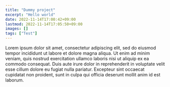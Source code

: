 ```yaml
---
title: "Dummy project"
excerpt: "Hello world"
date: 2022-11-14T17:00:42+09:00
lastmod: 2022-11-14T17:05:50+09:00
images: []
tags: ["Test"]
---
```


Lorem ipsum dolor sit amet, consectetur adipiscing elit, sed do eiusmod tempor incididunt ut labore et dolore magna aliqua. Ut enim ad minim veniam, quis nostrud exercitation ullamco laboris nisi ut aliquip ex ea commodo consequat. Duis aute irure dolor in reprehenderit in voluptate velit esse cillum dolore eu fugiat nulla pariatur. Excepteur sint occaecat cupidatat non proident, sunt in culpa qui officia deserunt mollit anim id est laborum.